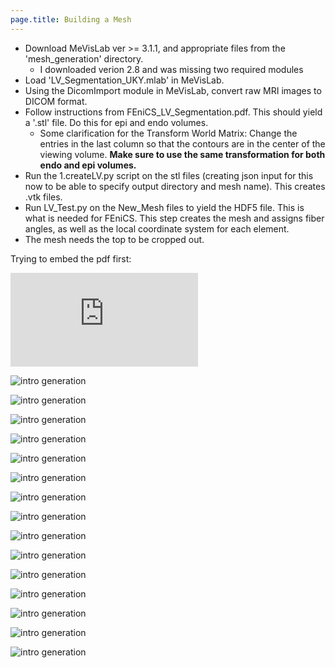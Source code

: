 ```yaml
---
page.title: Building a Mesh
---
```


* Download MeVisLab ver >= 3.1.1, and appropriate files from the 'mesh_generation' directory.
  * I downloaded verion 2.8 and was missing two required modules
* Load 'LV_Segmentation_UKY.mlab' in MeVisLab.
* Using the DicomImport module in MeVisLab, convert raw MRI images to DICOM format.
* Follow instructions from FEniCS_LV_Segmentation.pdf. This should yield a '.stl' file. Do this for epi and endo volumes.
    * Some clarification for the Transform World Matrix: Change the entries in the last column so that the contours are in the center of the viewing volume. **Make sure to use the same transformation for both endo and epi volumes.**  
* Run the 1.createLV.py script on the stl files (creating json input for this now to be able to specify output directory and mesh name). This creates .vtk files.
* Run LV_Test.py on the New_Mesh files to yield the HDF5 file. This is what is needed for FEniCS. This step creates the mesh and assigns fiber angles, as well as the local coordinate system for each element.
* The mesh needs the top to be cropped out.


Trying to embed the pdf first:

![embedding pdf](https://github.com/mmoth-kurtis/MMotH-Fenics_UK/blob/master/docs/pages/FEniCS_LV_segmentation.pdf?raw=true)

![intro  generation](https://github.com/mmoth-kurtis/MMotH-Fenics-UK/blob/master/docs/pages/images/FEniCS_LV_segmentation_Page_01.jpg?raw=true)  

![intro  generation](https://github.com/mmoth-kurtis/MMotH-Fenics-UK/blob/master/docs/pages/images/FEniCS_LV_segmentation_Page_02.jpg?raw=true)  

![intro  generation](https://github.com/mmoth-kurtis/MMotH-Fenics-UK/blob/master/docs/pages/images/FEniCS_LV_segmentation_Page_03.jpg?raw=true)  

![intro  generation](https://github.com/mmoth-kurtis/MMotH-Fenics-UK/blob/master/docs/pages/images/FEniCS_LV_segmentation_Page_04.jpg?raw=true)  

![intro  generation](https://github.com/mmoth-kurtis/MMotH-Fenics-UK/blob/master/docs/pages/images/FEniCS_LV_segmentation_Page_05.jpg?raw=true)  

![intro  generation](https://github.com/mmoth-kurtis/MMotH-Fenics-UK/blob/master/docs/pages/images/FEniCS_LV_segmentation_Page_06.jpg?raw=true)  

![intro  generation](https://github.com/mmoth-kurtis/MMotH-Fenics-UK/blob/master/docs/pages/images/FEniCS_LV_segmentation_Page_07.jpg?raw=true)  

![intro  generation](https://github.com/mmoth-kurtis/MMotH-Fenics-UK/blob/master/docs/pages/images/FEniCS_LV_segmentation_Page_08.jpg?raw=true)  

![intro  generation](https://github.com/mmoth-kurtis/MMotH-Fenics-UK/blob/master/docs/pages/images/FEniCS_LV_segmentation_Page_09.jpg?raw=true)  

![intro  generation](https://github.com/mmoth-kurtis/MMotH-Fenics-UK/blob/master/docs/pages/images/FEniCS_LV_segmentation_Page_10.jpg?raw=true)  

![intro  generation](https://github.com/mmoth-kurtis/MMotH-Fenics-UK/blob/master/docs/pages/images/FEniCS_LV_segmentation_Page_11.jpg?raw=true)  

![intro  generation](https://github.com/mmoth-kurtis/MMotH-Fenics-UK/blob/master/docs/pages/images/FEniCS_LV_segmentation_Page_12.jpg?raw=true)  

![intro  generation](https://github.com/mmoth-kurtis/MMotH-Fenics-UK/blob/master/docs/pages/images/FEniCS_LV_segmentation_Page_13.jpg?raw=true)  

![intro  generation](https://github.com/mmoth-kurtis/MMotH-Fenics-UK/blob/master/docs/pages/images/FEniCS_LV_segmentation_Page_14.jpg?raw=true)  

![intro  generation](https://github.com/mmoth-kurtis/MMotH-Fenics-UK/blob/master/docs/pages/images/FEniCS_LV_segmentation_Page_15.jpg?raw=true)  
